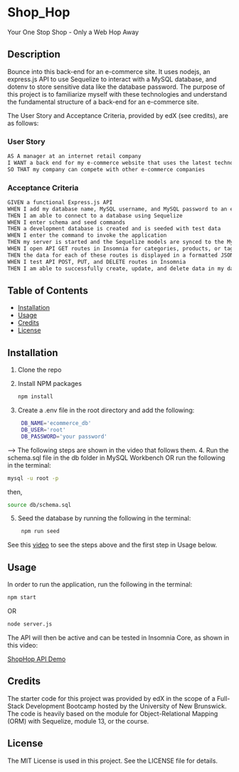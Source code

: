 # Shop_Hop

Your One Stop Shop - Only a Web Hop Away

## Description

Bounce into this back-end for an e-commerce site. It uses nodejs, an express.js API to use Sequelize to interact with a MySQL database, and dotenv to store sensitive data like the database password.
The purpose of this project is to familiarize myself with these technologies and understand the fundamental structure of a back-end for an e-commerce site.

The User Story and Acceptance Criteria, provided by edX (see credits), are as follows:

### User Story

```md
AS A manager at an internet retail company
I WANT a back end for my e-commerce website that uses the latest technologies
SO THAT my company can compete with other e-commerce companies
```

### Acceptance Criteria

```md
GIVEN a functional Express.js API
WHEN I add my database name, MySQL username, and MySQL password to an environment variable file
THEN I am able to connect to a database using Sequelize
WHEN I enter schema and seed commands
THEN a development database is created and is seeded with test data
WHEN I enter the command to invoke the application
THEN my server is started and the Sequelize models are synced to the MySQL database
WHEN I open API GET routes in Insomnia for categories, products, or tags
THEN the data for each of these routes is displayed in a formatted JSON
WHEN I test API POST, PUT, and DELETE routes in Insomnia
THEN I am able to successfully create, update, and delete data in my database
```

## Table of Contents

- [Installation](#installation)
- [Usage](#usage)
- [Credits](#credits)
- [License](#license)

## Installation

1. Clone the repo
2. Install NPM packages

   ```sh
   npm install
   ```

3. Create a .env file in the root directory and add the following:

   ```sh
    DB_NAME='ecommerce_db'
    DB_USER='root'
    DB_PASSWORD='your password'
    ```

--> The following steps are shown in the video that follows them.
4. Run the schema.sql file in the db folder in MySQL Workbench OR run the following in the terminal:

   ```sh
   mysql -u root -p
   ```

then,

   ```sh
   source db/schema.sql
   ```

5. Seed the database by running the following in the terminal:

   ```sh
    npm run seed
    ```

See this [video](https://drive.google.com/file/d/1YySAl7om3KIDmSAr25970vNB4Klz1SCY/view?usp=sharing) to see the steps above and the first step in Usage below.

## Usage

In order to run the application, run the following in the terminal:

```sh
npm start
```

OR

```sh
node server.js
```

The API will then be active and can be tested in Insomnia Core, as shown in this video:

[ShopHop API Demo](https://drive.google.com/file/d/1ThSKlH85t3wWta2zwFpqjHltN1yboUNJ/view?usp=sharing)

## Credits

The starter code for this project was provided by edX in the scope of a Full-Stack Development Bootcamp hosted by the University of New Brunswick.
The code is heavily based on the module for Object-Relational Mapping (ORM) with Sequelize, module 13, or the course.

## License

The MIT License is used in this project. See the LICENSE file for details.
